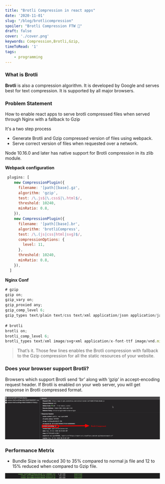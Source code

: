 ```yaml
---
title: "Brotli Compression in react apps"
date: '2020-11-01'
slug: "/blog/brotlicompression"
spoiler: "Brotli Compression FTW 🎉"
draft: false
cover: './cover.png'
keywords: Compression,Brotli,Gzip,
timeToRead: '1'
tags:
    - programming
---
```


### What is Brotli
**Brotli** is also a compression algorithm. It is developed by Google and serves best for text compression. 
It is supported by all major browsers.


### Problem Statement
How to enable react apps to serve brotli compressed files when served through Nginx with a fallback to Gzip

It's a two step process

- Generate Brotli and Gzip compressed version of files using webpack. 
- Serve correct version of files when requested over a network.

Node 10.16.0 and later has native support for Brotli compression in its zlib module.

**Webpack configuration**

```javascript
 plugins: [
    new CompressionPlugin({
      filename: '[path][base].gz',
      algorithm: 'gzip',
      test: /\.js$|\.css$|\.html$/,
      threshold: 10240,
      minRatio: 0.8,
    }),
    new CompressionPlugin({
      filename: '[path][base].br',
      algorithm: 'brotliCompress',
      test: /\.(js|css|html|svg)$/,
      compressionOptions: {
        level: 11,
      },
      threshold: 10240,
      minRatio: 0.8,
    }),
  ]
```

**Nginx Conf**

```js
# gzip
gzip on;
gzip_vary on;
gzip_proxied any;
gzip_comp_level 6;
gzip_types text/plain text/css text/xml application/json application/javascript application/xml+rss application/atom+xml image/svg+xml;

# brotli
brotli on;
brotli_comp_level 6;
brotli_types text/xml image/svg+xml application/x-font-ttf image/vnd.microsoft.icon application/x-font-opentype application/json font/eot application/vnd.ms-fontobject application/javascript font/otf application/xml application/xhtml+xml text/javascript  application/x-javascript text/plain application/x-font-truetype application/xml+rss image/x-icon font/opentype text/css image/x-win-bitmap;

```

> That’s it. Those few lines enables the Brotli compression with fallback to the Gzip compression for all the static resources of your website.

### Does your browser support Brotli?
Browsers which support Brotli send ‘br’ along with ‘gzip’ in accept-encoding request header. If Brotli is enabled on your web server, you will get response in Brotli compressed format.

![BrowserSupport](./compressionImage1.png) 

### Performance Metrix
* Bundle Size is reduced 30 to 35% compared to normal js file and 12 to 15% reduced when compared to Gzip file.

![BundleSize](./compressionImage.png) 
